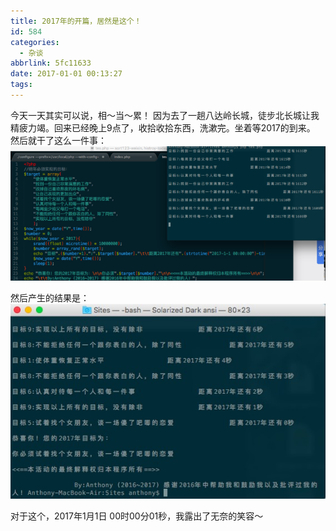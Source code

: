 ```yaml
---
title: 2017年的开篇，居然是这个！
id: 584
categories:
  - 杂谈
abbrlink: 5fc11633
date: 2017-01-01 00:13:27
tags:
---
```


今天一天其实可以说，相～当～累！ 因为去了一趟八达岭长城，徒步北长城让我精疲力竭。回来已经晚上9点了，收拾收拾东西，洗漱完。坐着等2017的到来。
然后就干了这么一件事：
![20170206148636027922625.png](../uploads/qiniu/20170206148636027922625.png)

然后产生的结果是：
![20170206148636024291000.png](../uploads/qiniu/20170206148636024291000.png)

对于这个，2017年1月1日 00时00分01秒，我露出了无奈的笑容～